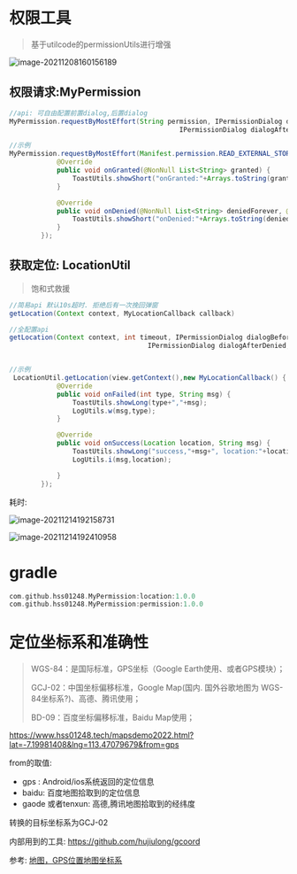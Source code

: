 # 权限工具

> 基于utilcode的permissionUtils进行增强



![image-20211208160156189](https://cdn.jsdelivr.net/gh/hss01248/picbed@master/pic/1638950533530-1638950521845-image-20211208160156189.jpg)





## 权限请求:MyPermission

```java
//api: 可自由配置前置dialog,后置dialog
MyPermission.requestByMostEffort(String permission, IPermissionDialog dialogBeforeRequest,
                                           IPermissionDialog dialogAfterDenied,PermissionUtils.FullCallback callback)

//示例
MyPermission.requestByMostEffort(Manifest.permission.READ_EXTERNAL_STORAGE, null, new DefaultPermissionDialog(), new PermissionUtils.FullCallback() {
            @Override
            public void onGranted(@NonNull List<String> granted) {
                ToastUtils.showShort("onGranted:"+Arrays.toString(granted.toArray()));
            }

            @Override
            public void onDenied(@NonNull List<String> deniedForever, @NonNull List<String> denied) {
                ToastUtils.showShort("onDenied:"+Arrays.toString(deniedForever.toArray()) +"\n"+Arrays.toString(denied.toArray()));
            }
        });
```



## 获取定位: LocationUtil

> 饱和式救援

```java
//简易api 默认10s超时. 拒绝后有一次挽回弹窗
getLocation(Context context, MyLocationCallback callback)

//全配置api
getLocation(Context context, int timeout, IPermissionDialog dialogBeforeRequest,
                                   IPermissionDialog dialogAfterDenied, MyLocationCallback callback) 


//示例
 LocationUtil.getLocation(view.getContext(),new MyLocationCallback() {
            @Override
            public void onFailed(int type, String msg) {
                ToastUtils.showLong(type+","+msg);
                LogUtils.w(msg,type);
            }

            @Override
            public void onSuccess(Location location, String msg) {
                ToastUtils.showLong("success,"+msg+", location:"+location);
                LogUtils.i(msg,location);

            }
        });
```

耗时:

![image-20211214192158731](https://cdn.jsdelivr.net/gh/hss01248/picbed@master/pic/1639480923963-image-20211214192158731.jpg)



![image-20211214192410958](https://cdn.jsdelivr.net/gh/hss01248/picbed@master/pic/1639481051011-image-20211214192410958.jpg)

# gradle

```groovy
com.github.hss01248.MyPermission:location:1.0.0
com.github.hss01248.MyPermission:permission:1.0.0
```



# 定位坐标系和准确性

>  WGS-84：是国际标准，GPS坐标（Google Earth使用、或者GPS模块）；
>
> GCJ-02：中国坐标偏移标准，Google Map(国内. 国外谷歌地图为 WGS-84坐标系?)、高德、腾讯使用；
>
> BD-09：百度坐标偏移标准，Baidu Map使用；

https://www.hss01248.tech/mapsdemo2022.html?lat=-7.19981408&lng=113.47079679&from=gps

from的取值: 

* gps : Android/ios系统返回的定位信息
* baidu: 百度地图拾取到的定位信息
* gaode  或者tenxun: 高德,腾讯地图拾取到的经纬度

转换的目标坐标系为GCJ-02

内部用到的工具: https://github.com/hujiulong/gcoord

参考: [地图，GPS位置地图坐标系](https://blog.csdn.net/ShareUs/article/details/86695708)
